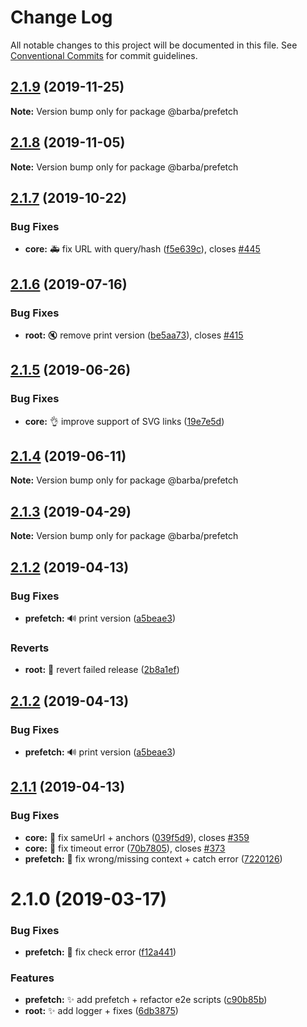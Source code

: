 # Change Log

All notable changes to this project will be documented in this file.
See [Conventional Commits](https://conventionalcommits.org) for commit guidelines.

## [2.1.9](https://github.com/barbajs/barba/compare/@barba/prefetch@2.1.8...@barba/prefetch@2.1.9) (2019-11-25)

**Note:** Version bump only for package @barba/prefetch

## [2.1.8](https://github.com/barbajs/barba/compare/@barba/prefetch@2.1.7...@barba/prefetch@2.1.8) (2019-11-05)

**Note:** Version bump only for package @barba/prefetch

## [2.1.7](https://github.com/barbajs/barba/compare/@barba/prefetch@2.1.6...@barba/prefetch@2.1.7) (2019-10-22)

### Bug Fixes

- **core:** :ambulance: fix URL with query/hash ([f5e639c](https://github.com/barbajs/barba/commit/f5e639c)), closes [#445](https://github.com/barbajs/barba/issues/445)

## [2.1.6](https://github.com/barbajs/barba/compare/@barba/prefetch@2.1.5...@barba/prefetch@2.1.6) (2019-07-16)

### Bug Fixes

- **root:** :mute: remove print version ([be5aa73](https://github.com/barbajs/barba/commit/be5aa73)), closes [#415](https://github.com/barbajs/barba/issues/415)

## [2.1.5](https://github.com/barbajs/barba/compare/@barba/prefetch@2.1.4...@barba/prefetch@2.1.5) (2019-06-26)

### Bug Fixes

- **core:** :ok_hand: improve support of SVG links ([19e7e5d](https://github.com/barbajs/barba/commit/19e7e5d))

## [2.1.4](https://github.com/barbajs/barba/compare/@barba/prefetch@2.1.3...@barba/prefetch@2.1.4) (2019-06-11)

**Note:** Version bump only for package @barba/prefetch

## [2.1.3](https://github.com/barbajs/barba/compare/@barba/prefetch@2.1.2...@barba/prefetch@2.1.3) (2019-04-29)

**Note:** Version bump only for package @barba/prefetch

## [2.1.2](https://github.com/barbajs/barba/compare/@barba/prefetch@2.1.1...@barba/prefetch@2.1.2) (2019-04-13)

### Bug Fixes

- **prefetch:** :loud_sound: print version ([a5beae3](https://github.com/barbajs/barba/commit/a5beae3))

### Reverts

- **root:** :bug: revert failed release ([2b8a1ef](https://github.com/barbajs/barba/commit/2b8a1ef))

## [2.1.2](https://github.com/barbajs/barba/compare/@barba/prefetch@2.1.1...@barba/prefetch@2.1.2) (2019-04-13)

### Bug Fixes

- **prefetch:** :loud_sound: print version ([a5beae3](https://github.com/barbajs/barba/commit/a5beae3))

## [2.1.1](https://github.com/barbajs/barba/compare/@barba/prefetch@2.1.0...@barba/prefetch@2.1.1) (2019-04-13)

### Bug Fixes

- **core:** :bug: fix sameUrl + anchors ([039f5d9](https://github.com/barbajs/barba/commit/039f5d9)), closes [#359](https://github.com/barbajs/barba/issues/359)
- **core:** :bug: fix timeout error ([70b7805](https://github.com/barbajs/barba/commit/70b7805)), closes [#373](https://github.com/barbajs/barba/issues/373)
- **prefetch:** :bug: fix wrong/missing context + catch error ([7220126](https://github.com/barbajs/barba/commit/7220126))

# 2.1.0 (2019-03-17)

### Bug Fixes

- **prefetch:** :bug: fix check error ([f12a441](https://github.com/barbajs/barba/commit/f12a441))

### Features

- **prefetch:** :sparkles: add prefetch + refactor e2e scripts ([c90b85b](https://github.com/barbajs/barba/commit/c90b85b))
- **root:** :sparkles: add logger + fixes ([6db3875](https://github.com/barbajs/barba/commit/6db3875))
